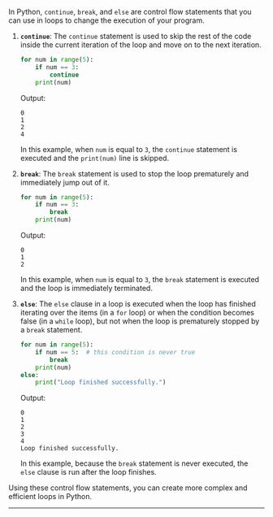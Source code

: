 In Python, `continue`, `break`, and `else` are control flow statements that you can use in loops to change the execution of your program.

1. **`continue`**: The `continue` statement is used to skip the rest of the code inside the current iteration of the loop and move on to the next iteration.

    ```python
    for num in range(5):
        if num == 3:
            continue
        print(num)
    ```
    Output:
    ```
    0
    1
    2
    4
    ```
    In this example, when `num` is equal to `3`, the `continue` statement is executed and the `print(num)` line is skipped.

2. **`break`**: The `break` statement is used to stop the loop prematurely and immediately jump out of it.

    ```python
    for num in range(5):
        if num == 3:
            break
        print(num)
    ```
    Output:
    ```
    0
    1
    2
    ```
    In this example, when `num` is equal to `3`, the `break` statement is executed and the loop is immediately terminated.

3. **`else`**: The `else` clause in a loop is executed when the loop has finished iterating over the items (in a `for` loop) or when the condition becomes false (in a `while` loop), but not when the loop is prematurely stopped by a `break` statement.

    ```python
    for num in range(5):
        if num == 5:  # this condition is never true
            break
        print(num)
    else:
        print("Loop finished successfully.")
    ```
    Output:
    ```
    0
    1
    2
    3
    4
    Loop finished successfully.
    ```

    In this example, because the `break` statement is never executed, the `else` clause is run after the loop finishes.

Using these control flow statements, you can create more complex and efficient loops in Python.

---

